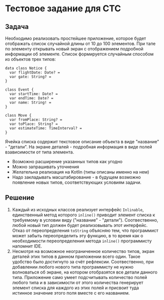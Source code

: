 # Тестовое задание для СТС
## Задача
Необходимо реализовать простейшее приложение, которое будет отображать список случайной длины от 10 до 100 элементов. 
При тапе по элементу открывать новый экран с отображением подробной информации об элементе.
Список формируется случайным способом из объектов трех типов:
````
data class Notice {
  var flightDate: Date? =
  var gate: String? =
}

class Event {
  var startTime: Date? =
  var endTime: Date? =
  var name: String! =
}

class Move {
  var fromPlace: String? =
  var toPlace: String? =
  var estimateTime: TimeInterval? =
}
````
Ячейка списка содержит текстовое описание объекта в виде "название" - "детали". 
На экране деталей - подробная информация в виде полей взависимости от типа элемента.

* Возможно расширение указанных типов как угодно<br>
* Можно запрашивать уточнения<br>
* Желательна реализация на Kotlin (типы описаны именно на нем)<br>
* Надо закладывать масштабирование - в будущем возможно появление новых типов, соответствующих условиям задачи.<br>

## Решение
1. Каждый из исходных классов реализует интерфейс ``Inlinable``, 
единственный метод которого ``inline()`` приводит элемент списка к требуемому в условии виду ("название" - "детали"). Соотвественно, любой новый тип должен будет реализовывать этот интерфейс.
Отказ от переопределения ``toString`` объясняю тем, что программист может забыть переопределить эту функцию, в то время как о необходимости переопределения метода ``inline()`` программисту напомнит IDE.
2. Несмотря на возможное неограниченное количество типов, экран деталей этих типов в данном приложении всего один.
Такое удобство было достигнуто за счёт рефлексии. 
Соотвественно, при добавлении любого нового типа программисту не нужно волноваться об экране, на котором отобразятся все детали данного типа.
Приложение само умеет подсчитывать количество полей любого типа и в зависимости от этого количества генерирует элемент списка для каждого из этих полей и присвоит туда истинное значение этого поля вместе с его названием.

